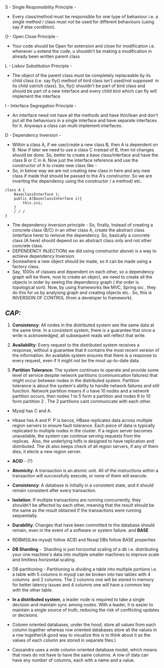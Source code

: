 

S - Single Responsibility Principle -

- Every class/method must be responsible for one type of behaviour i.e. a single method / class must not be used for different behaviours (using say if else condition).

O - Open Close Principle -

- Your code should be Open for extension and close for modification i.e. whenever u extend the code, u shouldn’t be making a modification in already been written parent class

L - Liskov Substitution Principle -

- The object of the parent class must be completely replaceable by its child class (i.e. say fly() method of bird class isn't used/not supposed  in its child ostrich class). So, fly() shouldn't be part of bird class and should be part of a new interface and every child bird which can fly will implement the interface

I - Interface Segregation Principle -

- An interface need not have all the methods and have thin/lean and don't put all the behaviours in a single interface and have separate interfaces for it. Anyways a class can multi implement interfaces.

D - Dependency Inversion -

- Within a class A, if we use/create a new class B, then A is dependent on B. Now if later we need to use a class C instead of B, then lot changes should be done. So, better to create a base class/interface and have the class B or C in A. Now just the interface reference and use the constructor of A to create new class like -
- So, in below way we are not creating new class in here and any new class if made that should be passed to the A's constructor. So we are inverting the dependency using the constructor / a method/ etc.

```
class A {
    BaseclassInterface i;
    public A(BaseclassInterface i){
        this.i=i;
    }
    / / /
}
```

- The dependency inversion principle - So, finally, Instead of creating a concrete class (B/C) in an other class A, create the abstract class (interface here) to remove the dependency. So, basically a concrete class (A here) should depend on an abstract class only and not other concrete class.
- DEPENDENCY INJECTION( we did using constructor above) is a way to achieve dependency Inversion.
- Somewhere a new object should be made, so it can be made using a factory class.
- Say, 1000s of classes and dependent on each other, so a dependency graph will be there, now to create an object, we need to create all the objects in order by seeing the dependency graph ( the order is topological sort). Now, by using frameworks like MVC, Spring ioc , they do this for us by analysing graph and creating objects etc.. So, this is INVERSION OF CONTROL (from a developer to framework).

## ***CAP:***

1.  **Consistency**: All nodes in the distributed system see the same data at the same time. In a consistent system, there is a guarantee that once a write is acknowledged, all subsequent reads will reflect that write.
    
2.  **Availability**: Every request to the distributed system receives a response, without a guarantee that it contains the most recent version of the information. An available system ensures that there is a response to every request, even if it might not be the most up-to-date data.
    
3.  **Partition Tolerance:** The system continues to operate and provide some level of service despite network partitions (communication failures) that might occur between nodes in the distributed system. Partition tolerance is about the system's ability to handle network failures and still function. Network partition means if u have 10 nodes and a network partition occurs, then nodes 1 to 5 form a partition and nodes 6 to 10 form partition 2 . The 2 partitions cant communicate with each other.
    

- Mysql has C and A.
    
- Hbase has A and P. P is becoz, HBase replicates data across multiple region servers to ensure fault tolerance. Each piece of data is typically replicated to multiple nodes in the cluster. If a region server becomes unavailable, the system can continue serving requests from the replicas.  Also, the underlying hdfs is designed to have replication and distributed. The zk also keeps check of all region servers, if any of them dies, it elects a new region server.
    
-   
    **ACID** - (?)
    
- **Atomicity**: A transaction is an atomic unit. All of the instructions within a transaction will successfully execute, or none of them will execute.
    
- **Consistency**: A database is initially in a consistent state, and it should remain consistent after every transaction.
    
- **Isolation**: If multiple transactions are running concurrently, they shouldn’t be affected by each other, meaning that the result should be the same as the result obtained if the transactions were running sequentially.
    
- **Durability**: Changes that have been committed to the database should remain, even in the event of a software or system failure. and **BASE**
    
- RDBMS(Like mysql) follow ACID and Nosql DBs follow BASE properties
    
- **DB Sharding** -  Sharding is just horizontal scaling of a db i.e. distributing your one machine's data into multiple smaller machines to improve scale and limitless horizontal scaling.
    
- DB partitioning - Partitioning is dividing a table into multiple portions i.e. a table with 5 columns in mysql can be broken into two tables with 4 columns  and 2 columns. The 2 columns one will be stored in memory for better latency issues and 4 columns one will have a common key with the other table.
    
- **In a distributed system**, a leader node is required to take a single decision and maintain sync among nodes. With a leader, it is easier to maintain a single source of truth, reducing the risk of conflicting updates or decisions.
    
- Column oriented databases, under the hood, store all values from each column together whereas row oriented databases store all the values in a row together(A good way to visualize this is to think about it as the values of each column are stored in separate files.)
    
- Cassandra uses a wide column-oriented database model, which means that rows do not have to have the same columns. A row of data can have any number of columns, each with a name and a value.